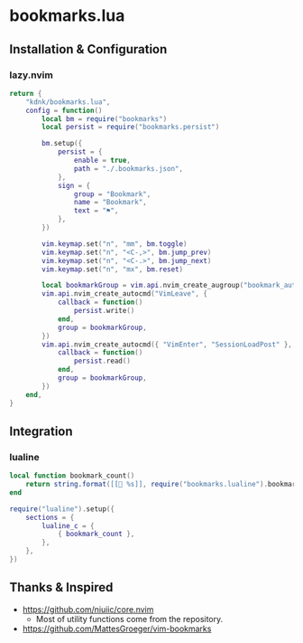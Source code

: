 # bookmarks.lua

## Installation & Configuration

### lazy.nvim

```lua
return {
    "kdnk/bookmarks.lua",
    config = function()
        local bm = require("bookmarks")
        local persist = require("bookmarks.persist")

        bm.setup({
            persist = {
                enable = true,
                path = "./.bookmarks.json",
            },
            sign = {
                group = "Bookmark",
                name = "Bookmark",
                text = "⚑",
            },
        })

        vim.keymap.set("n", "mm", bm.toggle)
        vim.keymap.set("n", "<C-,>", bm.jump_prev)
        vim.keymap.set("n", "<C-.>", bm.jump_next)
        vim.keymap.set("n", "mx", bm.reset)

        local bookmarkGroup = vim.api.nvim_create_augroup("bookmark_auto_restore", {})
        vim.api.nvim_create_autocmd("VimLeave", {
            callback = function()
                persist.write()
            end,
            group = bookmarkGroup,
        })
        vim.api.nvim_create_autocmd({ "VimEnter", "SessionLoadPost" }, {
            callback = function()
                persist.read()
            end,
            group = bookmarkGroup,
        })
    end,
}
```

## Integration

### lualine

```lua
local function bookmark_count()
    return string.format([[📘 %s]], require("bookmarks.lualine").bookmark_count())
end

require("lualine").setup({
    sections = {
        lualine_c = {
            { bookmark_count },
        },
    },
})
```

## Thanks & Inspired

-   https://github.com/niuiic/core.nvim
    -   Most of utility functions come from the repository.
-   https://github.com/MattesGroeger/vim-bookmarks
